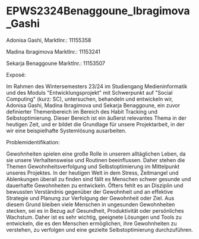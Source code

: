 # EPWS2324Benaggoune_Ibragimova_Gashi

Adonisa Gashi, Marktlnr.: 11155358

Madina Ibragimova Marktlnr.: 11153241

Sekarja Benaggoune Marktlnr.: 11153507

Exposé: 

Im Rahmen des Wintersemesters 23/24 im Studiengang Medieninformatik und des Moduls "Entwicklungsprojekt" mit Schwerpunkt auf "Social Computing" (kurz: SC), untersuchen, 
behandeln und entwickeln wir, Adonisa Gashi, Madina Ibragimova und Sekarja Benaggoune, ein zuvor definierter Themenbereich im Bereich des Habit Tracking und Selbstoptimierung.
Dieser Bereich ist ein äußerst relevantes Thema in der heutigen Zeit, und er bildet die Grundlage für unsere Projektarbeit, in der wir eine beispielhafte Systemlösung ausarbeiten.

Problemidentifikation: 

Gewohnheiten spielen eine große Rolle in unserem alltäglichen Leben, da sie unsere Verhaltensweise und Routinen beeinflussen. Daher stehen die Themen Gewohnheitsverfolgung und Selbstoptimierung im Mittelpunkt unseres Projektes.
In der heutigen Welt in dem Stress, Zeitmangel und Ablenkungen überall zu finden sind fällt es Menschen schwer gesunde und dauerhafte Gewohnheiten zu entwickeln. 
Öfters fehlt es an Disziplin und bewussten Verständnis gegenüber der Gewohnheit und an effektive Strategie und Planung zur Verfolgung der Gewohnheit oder Ziel. 
Aus diesem Grund bleiben viele Menschen in ungesunden Gewohnheiten stecken, sei es in Bezug auf Gesundheit, Produktivität oder persönliches Wachstum. 
Daher ist es sehr wichtig, geeignete Lösungen und Tools zu entwickeln, die es den Menschen ermöglichen, 
ihre Gewohnheiten zu verstehen, zu verfolgen und eine gezielte Selbstoptimierung durchzuführen. 

